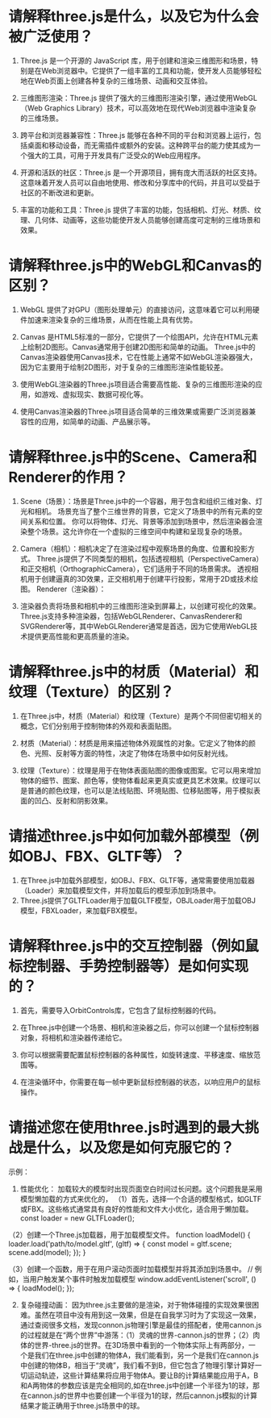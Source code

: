 # 请解释three.js是什么，以及它为什么会被广泛使用？
1. Three.js 是一个开源的 JavaScript 库，用于创建和渲染三维图形和场景，特别是在Web浏览器中。它提供了一组丰富的工具和功能，使开发人员能够轻松地在Web页面上创建各种复杂的三维场景、动画和交互体验。

2. 三维图形渲染：Three.js 提供了强大的三维图形渲染引擎，通过使用WebGL（Web Graphics Library）技术，可以高效地在现代Web浏览器中渲染复杂的三维场景。

3. 跨平台和浏览器兼容性：Three.js 能够在各种不同的平台和浏览器上运行，包括桌面和移动设备，而无需插件或额外的安装。这种跨平台的能力使其成为一个强大的工具，可用于开发具有广泛受众的Web应用程序。

4. 开源和活跃的社区：Three.js 是一个开源项目，拥有庞大而活跃的社区支持。这意味着开发人员可以自由地使用、修改和分享库中的代码，并且可以受益于社区的不断改进和更新。

5. 丰富的功能和工具：Three.js 提供了丰富的功能，包括相机、灯光、材质、纹理、几何体、动画等，这些功能使开发人员能够创建高度可定制的三维场景和效果。

# 请解释three.js中的WebGL和Canvas的区别？
1. WebGL 提供了对GPU（图形处理单元）的直接访问，这意味着它可以利用硬件加速来渲染复杂的三维场景，从而在性能上具有优势。

2. Canvas 是HTML5标准的一部分，它提供了一个绘图API，允许在HTML元素上绘制2D图形。Canvas通常用于创建2D图形和简单的动画。
Three.js中的Canvas渲染器使用Canvas技术，它在性能上通常不如WebGL渲染器强大，因为它主要用于绘制2D图形，对于复杂的三维图形渲染性能较差。

3. 使用WebGL渲染器的Three.js项目适合需要高性能、复杂的三维图形渲染的应用，如游戏、虚拟现实、数据可视化等。
4. 使用Canvas渲染器的Three.js项目适合简单的三维效果或需要广泛浏览器兼容性的应用，如简单的动画、产品展示等。

# 请解释three.js中的Scene、Camera和Renderer的作用？
1. Scene（场景）：场景是Three.js中的一个容器，用于包含和组织三维对象、灯光和相机。
场景充当了整个三维世界的背景，它定义了场景中的所有元素的空间关系和位置。
你可以将物体、灯光、背景等添加到场景中，然后渲染器会渲染整个场景。这允许你在一个虚拟的三维空间中构建和呈现复杂的场景。

2. Camera（相机）：相机决定了在渲染过程中观察场景的角度、位置和投影方式。
Three.js提供了不同类型的相机，包括透视相机（PerspectiveCamera）和正交相机（OrthographicCamera），它们适用于不同的场景需求。
透视相机用于创建逼真的3D效果，正交相机用于创建平行投影，常用于2D或技术绘图。
Renderer（渲染器）：

3. 渲染器负责将场景和相机中的三维图形渲染到屏幕上，以创建可视化的效果。
Three.js支持多种渲染器，包括WebGLRenderer、CanvasRenderer和SVGRenderer等，其中WebGLRenderer通常是首选，因为它使用WebGL技术提供更高性能和更高质量的渲染。


# 请解释three.js中的材质（Material）和纹理（Texture）的区别？
1. 在Three.js中，材质（Material）和纹理（Texture）是两个不同但密切相关的概念，它们分别用于控制物体的外观和表面贴图。

2. 材质（Material）：材质是用来描述物体外观属性的对象。它定义了物体的颜色、光照、反射等方面的特性，决定了物体在场景中如何反射光线。

3. 纹理（Texture）：纹理是用于在物体表面贴图的图像或图案。它可以用来增加物体的细节、图案、颜色等，使物体看起来更真实或更具艺术效果。纹理可以是普通的颜色纹理，也可以是法线贴图、环境贴图、位移贴图等，用于模拟表面的凹凸、反射和阴影效果。


# 请描述three.js中如何加载外部模型（例如OBJ、FBX、GLTF等）？
1. 在Three.js中加载外部模型，如OBJ、FBX、GLTF等，通常需要使用加载器（Loader）来加载模型文件，并将加载后的模型添加到场景中。
2. Three.js提供了GLTFLoader用于加载GLTF模型，OBJLoader用于加载OBJ模型，FBXLoader，来加载FBX模型。

# 请解释three.js中的交互控制器（例如鼠标控制器、手势控制器等）是如何实现的？
1. 首先，需要导入OrbitControls库，它包含了鼠标控制器的代码。

2. 在Three.js中创建一个场景、相机和渲染器之后，你可以创建一个鼠标控制器对象，将相机和渲染器传递给它。

3. 你可以根据需要配置鼠标控制器的各种属性，如旋转速度、平移速度、缩放范围等。

4. 在渲染循环中，你需要在每一帧中更新鼠标控制器的状态，以响应用户的鼠标操作。

# 请描述您在使用three.js时遇到的最大挑战是什么，以及您是如何克服它的？
示例：

1. 性能优化：
加载较大的模型时出现页面空白时间过长问题。这个问题我是采用模型懒加载的方式来优化的，
（1）首先，选择一个合适的模型格式，如GLTF或FBX。这些格式通常具有良好的性能和文件大小优化，适合用于懒加载。
    const loader = new GLTFLoader();

（2）创建一个Three.js加载器，用于加载模型文件。
    function loadModel() {
      loader.load('path/to/model.gltf', (gltf) => {
        const model = gltf.scene;
        scene.add(model);
      });
    }

（3）创建一个函数，用于在用户滚动页面时加载模型并将其添加到场景中。
      // 例如，当用户触发某个事件时触发加载模型
      window.addEventListener('scroll', () => {
        loadModel();
      });


2. 复杂碰撞动画：
因为three.js主要做的是渲染，对于物体碰撞的实现效果很困难。虽然在项目中没有用到这一效果，但是在自我学习时为了实现这一效果，通过查阅很多文档，发现connon.js物理引擎是最佳的搭配者，使用cannon.js的过程就是在“两个世界”中游荡：（1）灵魂的世界-cannon.js的世界；（2）肉体的世界-three.js的世界。在3D场景中看到的一个物体实际上有两部分，一个是我们在three.js中创建的物体A，我们能看到，另一个是我们在cannon.js中创建的物体B，相当于“灵魂”，我们看不到B，但它包含了物理引擎计算好一切运动轨迹，这些计算结果将应用于物体A。要让B的计算结果能应用于A，B和A两物体的参数应该是完全相同的,如在three.js中创建一个半径为1的球，那在cannon.js的世界中也要创建一个半径为1的球，然后cannon.js模拟的计算结果才能正确用于three.js场景中的球。


